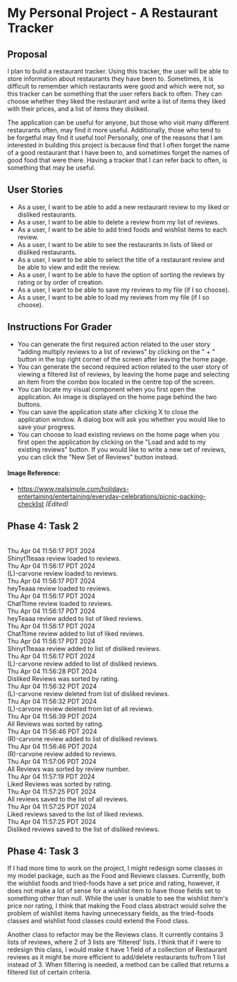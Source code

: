 # My Personal Project - A Restaurant Tracker
## Proposal

I plan to build a restaurant tracker. Using this tracker, the user will be able to store information
about restaurants they have been to. Sometimes, it is difficult to remember which restaurants were good and which were
not, so this tracker can be something that the user refers back to often. They can choose whether they liked the
restaurant and write a list of items they liked with their prices, and a list of items they disliked.

The application can be useful for anyone, but those who visit many different restaurants often, may find it more useful.
Additionally, those who tend to be forgetful may find it useful too! Personally, one of the reasons that I am interested
in building this project is because find that I often forget the name of a good restaurant that I have been to, and 
sometimes forget the names of good food that were there. Having a tracker that I can refer back to often, is something 
that may be useful.

## User Stories

- As a user, I want to be able to add a new restaurant review to my liked or disliked restaurants.
- As a user, I want to be able to delete a review from my list of reviews.
- As a user, I want to be able to add tried foods and wishlist items to each review.
- As a user, I want to be able to see the restaurants in lists of liked or disliked restaurants.
- As a user, I want to be able to select the title of a restaurant review and be able to view and edit the review.
- As a user, I want to be able to have the option of sorting the reviews by rating or by order of creation.
- As a user, I want to be able to save my reviews to my file (if I so choose).
- As a user, I want to be able to load my reviews from my file (if I so choose). 

## Instructions For Grader

- You can generate the first required action related to the user story "adding multiply reviews to a list of reviews" 
by clicking on the " + " button in the top right corner of the screen after leaving the home page.
- You can generate the second required action related to the user story of viewing a filtered list of reviews, by 
leaving the home page and selecting an item from the combo box located in the centre top of the screen.
- You can locate my visual component when you first open the application. An image is displayed on the home page 
behind the two buttons. 
- You can save the application state after clicking X to close the application window. A dialog box will ask you 
whether you would like to save your progress.
- You can choose to load existing reviews on the home page when you first open the application by clicking 
on the "Load and add to my existing reviews" button. If you would like to write a new set of reviews, you can click the
"New Set of Reviews" button instead. 

#### Image Reference: 

- https://www.realsimple.com/holidays-entertaining/entertaining/everyday-celebrations/picnic-packing-checklist 
_(Edited)_ 

## Phase 4: Task 2
<br>Thu Apr 04 11:56:17 PDT 2024
<br> ShinytTteaaa review loaded to reviews.
<br>Thu Apr 04 11:56:17 PDT 2024
  <br> (L)-carvone review loaded to reviews.
<br>Thu Apr 04 11:56:17 PDT 2024
  <br> heyTeaaa review loaded to reviews.
<br>Thu Apr 04 11:56:17 PDT 2024
  <br> ChatTtime review loaded to reviews.
<br>Thu Apr 04 11:56:17 PDT 2024
  <br> heyTeaaa review added to list of liked reviews.
<br>Thu Apr 04 11:56:17 PDT 2024
  <br> ChatTtime review added to list of liked reviews.
<br>Thu Apr 04 11:56:17 PDT 2024
  <br> ShinytTteaaa review added to list of disliked reviews.
<br>Thu Apr 04 11:56:17 PDT 2024
  <br> (L)-carvone review added to list of disliked reviews.
<br>Thu Apr 04 11:56:28 PDT 2024
  <br> Disliked Reviews was sorted by rating.
<br>Thu Apr 04 11:56:32 PDT 2024
  <br> (L)-carvone review deleted from list of disliked reviews.
<br>Thu Apr 04 11:56:32 PDT 2024
  <br> (L)-carvone review deleted from list of all reviews.
<br>Thu Apr 04 11:56:39 PDT 2024
  <br> All Reviews was sorted by rating.
<br>Thu Apr 04 11:56:46 PDT 2024
  <br> (R)-carvone review added to list of disliked reviews.
<br>Thu Apr 04 11:56:46 PDT 2024
  <br> (R)-carvone review added to reviews.
<br>Thu Apr 04 11:57:06 PDT 2024
  <br> All Reviews was sorted by review number.
<br>Thu Apr 04 11:57:19 PDT 2024
  <br> Liked Reviews was sorted by rating.
<br>Thu Apr 04 11:57:25 PDT 2024
  <br> All reviews saved to the list of all reviews.
<br>Thu Apr 04 11:57:25 PDT 2024
  <br> Liked reviews saved to the list of liked reviews.
<br>Thu Apr 04 11:57:25 PDT 2024
  <br> Disliked reviews saved to the list of disliked reviews.

## Phase 4: Task 3

If I had more time to work on the project, I might redesign some classes in my model package, such as the Food and 
Reviews classes. Currently, both the wishlist foods and tried-foods have a set price and rating, however, it does not 
make a lot of sense for a wishlist item to have those fields set to something other than null. While the user is unable 
to see the wishlist item's price nor rating, I think that making the Food class abstract would solve the problem of 
wishlist items having unnecessary fields, as the tried-foods classes and wishlist food classes could extend the Food
class.

Another class to refactor may be the Reviews class. It currently contains 3 lists of reviews, where 2 of 3 lists are
'filtered' lists. I think that if I were to redesign this class, I would make it have 1 field of a collection of 
Restaurant reviews as it might be more efficient to add/delete restaurants to/from 1 list instead of 3. 
When filtering is needed, a method can be called that returns a filtered list of certain criteria.
